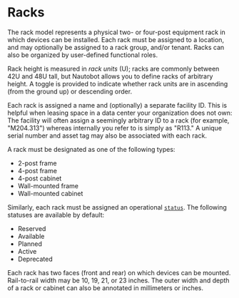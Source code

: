 # Racks

The rack model represents a physical two- or four-post equipment rack in which devices can be installed. Each rack must be assigned to a location, and may optionally be assigned to a rack group, and/or tenant. Racks can also be organized by user-defined functional roles.

Rack height is measured in *rack units* (U); racks are commonly between 42U and 48U tall, but Nautobot allows you to define racks of arbitrary height. A toggle is provided to indicate whether rack units are in ascending (from the ground up) or descending order.

Each rack is assigned a name and (optionally) a separate facility ID. This is helpful when leasing space in a data center your organization does not own: The facility will often assign a seemingly arbitrary ID to a rack (for example, "M204.313") whereas internally you refer to is simply as "R113." A unique serial number and asset tag may also be associated with each rack.

A rack must be designated as one of the following types:

* 2-post frame
* 4-post frame
* 4-post cabinet
* Wall-mounted frame
* Wall-mounted cabinet

Similarly, each rack must be assigned an operational [`status`](../../models/extras/status.md). The following statuses are available by default:

* Reserved
* Available
* Planned
* Active
* Deprecated

Each rack has two faces (front and rear) on which devices can be mounted. Rail-to-rail width may be 10, 19, 21, or 23 inches. The outer width and depth of a rack or cabinet can also be annotated in millimeters or inches.

